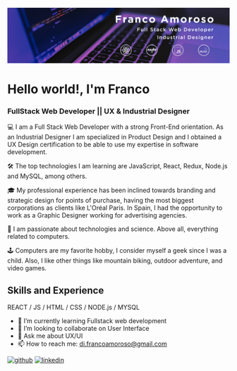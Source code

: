 ![FullStack Web Developer || UX & Industrial Designer](https://github.com/Frankovg/Frankovg/blob/cd1b10f0009b5b26b62c75823d002ea275979be3/portada%20nueva.jpg)

# Hello world!, I'm Franco
### FullStack Web Developer || UX & Industrial Designer 

💻 I am a Full Stack Web Developer with a strong Front-End orientation. As an Industrial Designer I am specialized in Product Design and I obtained a UX Design certification to be able to use my expertise in software development.

🛠 The top technologies I am learning are JavaScript, React, Redux, Node.js and MySQL, among others.

🎓 My professional experience has been inclined towards branding and strategic design for points of purchase, having the most biggest corporations as clients  like L'Oréal Paris. In Spain, I had the opportunity to work as a Graphic Designer working for advertising agencies.

📡 I am passionate about technologies and science. Above all, everything related to computers.

🕹 Computers are my favorite hobby, I consider myself a geek since I was a child. Also, I like other things like mountain biking, outdoor adventure, and video games.

## Skills and Experience
REACT / JS / HTML / CSS / NODE.js / MYSQL

- 🌱 I’m currently learning Fullstack web development 
- 👯 I’m looking to collaborate on User Interface 
- 💬 Ask me about UX/UI 
- 📫 How to reach me: di.francoamoroso@gmail.com 


[<img src='https://cdn.jsdelivr.net/npm/simple-icons@3.0.1/icons/github.svg' alt='github' height='40'>](https://github.com/Frankovg)  [<img src='https://cdn.jsdelivr.net/npm/simple-icons@3.0.1/icons/linkedin.svg' alt='linkedin' height='40'>](https://www.linkedin.com/in/francoamoroso/)  







